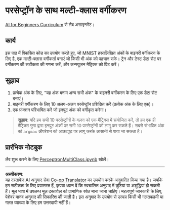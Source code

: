 <!--
CO_OP_TRANSLATOR_METADATA:
{
  "original_hash": "ba5d1eb353d20d3e7181066b3c424b99",
  "translation_date": "2025-08-31T14:21:50+00:00",
  "source_file": "lessons/3-NeuralNetworks/03-Perceptron/lab/README.md",
  "language_code": "hi"
}
-->
# परसेप्ट्रॉन के साथ मल्टी-क्लास वर्गीकरण

[AI for Beginners Curriculum](https://github.com/microsoft/ai-for-beginners) से लैब असाइनमेंट।

## कार्य

इस पाठ में विकसित कोड का उपयोग करते हुए, जो MNIST हस्तलिखित अंकों के बाइनरी वर्गीकरण के लिए है, एक मल्टी-क्लास वर्गीकर्ता बनाएं जो किसी भी अंक को पहचान सके। ट्रेन और टेस्ट डेटा सेट पर वर्गीकरण की सटीकता की गणना करें, और कन्फ्यूजन मैट्रिक्स को प्रिंट करें।

## सुझाव

1. प्रत्येक अंक के लिए, "यह अंक बनाम अन्य सभी अंक" के बाइनरी वर्गीकरण के लिए एक डेटा सेट बनाएं।
1. बाइनरी वर्गीकरण के लिए 10 अलग-अलग परसेप्ट्रॉन प्रशिक्षित करें (प्रत्येक अंक के लिए एक)।
1. एक फ़ंक्शन परिभाषित करें जो इनपुट अंक को वर्गीकृत करेगा।

> **सुझाव**: यदि हम सभी 10 परसेप्ट्रॉनों के वज़न को एक मैट्रिक्स में संयोजित करें, तो हम एक ही मैट्रिक्स गुणा द्वारा इनपुट अंकों पर सभी 10 परसेप्ट्रॉनों को लागू कर सकते हैं। सबसे संभावित अंक को `argmax` ऑपरेशन को आउटपुट पर लागू करके आसानी से पाया जा सकता है।

## प्रारंभिक नोटबुक

लैब शुरू करने के लिए [PerceptronMultiClass.ipynb](PerceptronMultiClass.ipynb) खोलें।

---

**अस्वीकरण**:  
यह दस्तावेज़ AI अनुवाद सेवा [Co-op Translator](https://github.com/Azure/co-op-translator) का उपयोग करके अनुवादित किया गया है। जबकि हम सटीकता के लिए प्रयासरत हैं, कृपया ध्यान दें कि स्वचालित अनुवाद में त्रुटियां या अशुद्धियां हो सकती हैं। मूल भाषा में उपलब्ध मूल दस्तावेज़ को प्रामाणिक स्रोत माना जाना चाहिए। महत्वपूर्ण जानकारी के लिए, पेशेवर मानव अनुवाद की सिफारिश की जाती है। इस अनुवाद के उपयोग से उत्पन्न किसी भी गलतफहमी या गलत व्याख्या के लिए हम उत्तरदायी नहीं हैं।